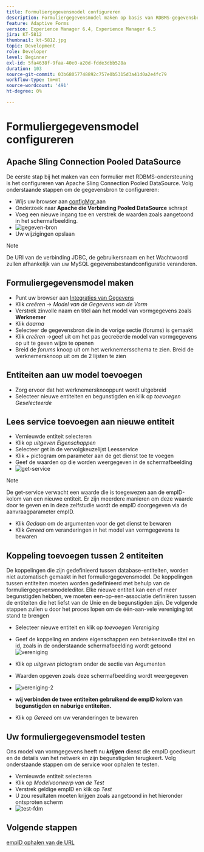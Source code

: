```yaml
---
title: Formuliergegevensmodel configureren
description: Formuliergegevensmodel maken op basis van RDBMS-gegevensbron
feature: Adaptive Forms
version: Experience Manager 6.4, Experience Manager 6.5
jira: KT-5812
thumbnail: kt-5812.jpg
topic: Development
role: Developer
level: Beginner
exl-id: 5fa4638f-9faa-40e0-a20d-fdde3dbb528a
duration: 103
source-git-commit: 03b68057748892c757e0b5315d3a41d0a2e4fc79
workflow-type: tm+mt
source-wordcount: '491'
ht-degree: 0%

---
```


# Formuliergegevensmodel configureren

## Apache Sling Connection Pooled DataSource

De eerste stap bij het maken van een formulier met RDBMS-ondersteuning is het configureren van Apache Sling Connection Pooled DataSource. Volg onderstaande stappen om de gegevensbron te configureren:

* Wijs uw browser aan [ configMgr ](http://localhost:4502/system/console/configMgr) aan
* Onderzoek naar **Apache die Verbinding Pooled DataSource** schrapt
* Voeg een nieuwe ingang toe en verstrek de waarden zoals aangetoond in het schermafbeelding.
* ![ gegeven-bron ](assets/data-source.png)
* Uw wijzigingen opslaan

>[!NOTE]
>De URI van de verbinding JDBC, de gebruikersnaam en het Wachtwoord zullen afhankelijk van uw MySQL gegevensbestandconfiguratie veranderen.


## Formuliergegevensmodel maken

* Punt uw browser aan [ Integraties van Gegevens ](http://localhost:4502/aem/forms.html/content/dam/formsanddocuments-fdm)
* Klik _creëren_ -> _Model van de Gegevens van de Vorm_
* Verstrek zinvolle naam en titel aan het model van vormgegevens zoals **Werknemer**
* Klik _daarna_
* Selecteer de gegevensbron die in de vorige sectie (forums) is gemaakt
* Klik _creëren_ ->geef uit om het pas gecreëerde model van vormgegevens op uit te geven wijze te openen
* Breid de _forums_ knoop uit om het werknemersschema te zien. Breid de werknemersknoop uit om de 2 lijsten te zien

## Entiteiten aan uw model toevoegen

* Zorg ervoor dat het werknemersknooppunt wordt uitgebreid
* Selecteer nieuwe entiteiten en begunstigden en klik op _toevoegen Geselecteerde_

## Lees service toevoegen aan nieuwe entiteit

* Vernieuwde entiteit selecteren
* Klik op _uitgeven Eigenschappen_
* Selecteer get in de vervolgkeuzelijst Leesservice
* Klik + pictogram om parameter aan de get dienst toe te voegen
* Geef de waarden op die worden weergegeven in de schermafbeelding
* ![ get-service ](assets/get-service.png)
>[!NOTE]
> De get-service verwacht een waarde die is toegewezen aan de empID-kolom van een nieuwe entiteit. Er zijn meerdere manieren om deze waarde door te geven en in deze zelfstudie wordt de empID doorgegeven via de aanvraagparameter empID.
>* Klik _Gedaan_ om de argumenten voor de get dienst te bewaren
>* Klik _Gereed_ om veranderingen in het model van vormgegevens te bewaren

## Koppeling toevoegen tussen 2 entiteiten

De koppelingen die zijn gedefinieerd tussen database-entiteiten, worden niet automatisch gemaakt in het formuliergegevensmodel. De koppelingen tussen entiteiten moeten worden gedefinieerd met behulp van de formuliergegevensmodeleditor. Elke nieuwe entiteit kan een of meer begunstigden hebben, we moeten een-op-een-associatie definiëren tussen de entiteiten die het liefst van de Unie en de begunstigden zijn.
De volgende stappen zullen u door het proces lopen om de één-aan-vele vereniging tot stand te brengen

* Selecteer nieuwe entiteit en klik op _toevoegen Vereniging_
* Geef de koppeling en andere eigenschappen een betekenisvolle titel en id, zoals in de onderstaande schermafbeelding wordt getoond
  ![ vereniging ](assets/association-entities-1.png)

* Klik op _uitgeven_ pictogram onder de sectie van Argumenten

* Waarden opgeven zoals deze schermafbeelding wordt weergegeven
* ![ vereniging-2 ](assets/association-entities.png)
* **wij verbinden de twee entiteiten gebruikend de empID kolom van begunstigden en naburige entiteiten.**
* Klik op _Gereed_ om uw veranderingen te bewaren

## Uw formuliergegevensmodel testen

Ons model van vormgegevens heeft nu **_krijgen_** dienst die empID goedkeurt en de details van het netwerk en zijn begunstigden terugkeert. Volg onderstaande stappen om de service voor ophalen te testen.

* Vernieuwde entiteit selecteren
* Klik op _Modelvoorwerp van de Test_
* Verstrek geldige empID en klik op _Test_
* U zou resultaten moeten krijgen zoals aangetoond in het hieronder ontsproten scherm
* ![ test-fdm ](assets/test-form-data-model.png)

## Volgende stappen

[empID ophalen van de URL](./get-request-parameter.md)